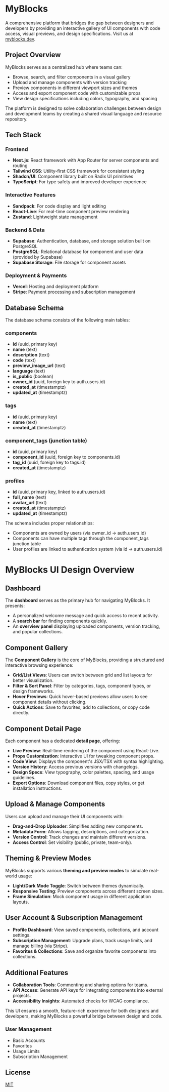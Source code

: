 # MyBlocks

A comprehensive platform that bridges the gap between designers and developers by providing an interactive gallery of UI components with code access, visual previews, and design specifications. Visit us at [myblocks.dev](https://myblocks.dev).

## Project Overview

MyBlocks serves as a centralized hub where teams can:

- Browse, search, and filter components in a visual gallery
- Upload and manage components with version tracking
- Preview components in different viewport sizes and themes
- Access and export component code with customizable props
- View design specifications including colors, typography, and spacing

The platform is designed to solve collaboration challenges between design and development teams by creating a shared visual language and resource repository.

## Tech Stack

### Frontend
- **Next.js**: React framework with App Router for server components and routing
- **Tailwind CSS**: Utility-first CSS framework for consistent styling
- **Shadcn/UI**: Component library built on Radix UI primitives
- **TypeScript**: For type safety and improved developer experience

### Interactive Features
- **Sandpack**: For code display and light editing
- **React-Live**: For real-time component preview rendering
- **Zustand**: Lightweight state management

### Backend & Data
- **Supabase**: Authentication, database, and storage solution built on PostgreSQL
- **PostgreSQL**: Relational database for component and user data (provided by Supabase)
- **Supabase Storage**: File storage for component assets

### Deployment & Payments
- **Vercel**: Hosting and deployment platform
- **Stripe**: Payment processing and subscription management

## Database Schema

The database schema consists of the following main tables:

### components
- **id** (uuid, primary key)
- **name** (text)
- **description** (text)
- **code** (text)
- **preview_image_url** (text)
- **language** (text)
- **is_public** (boolean)
- **owner_id** (uuid, foreign key to auth.users.id)
- **created_at** (timestamptz)
- **updated_at** (timestamptz)

### tags
- **id** (uuid, primary key)
- **name** (text)
- **created_at** (timestamptz)

### component_tags (junction table)
- **id** (uuid, primary key)
- **component_id** (uuid, foreign key to components.id)
- **tag_id** (uuid, foreign key to tags.id)
- **created_at** (timestamptz)

### profiles
- **id** (uuid, primary key, linked to auth.users.id)
- **full_name** (text)
- **avatar_url** (text)
- **created_at** (timestamptz)
- **updated_at** (timestamptz)

The schema includes proper relationships:
- Components are owned by users (via owner_id → auth.users.id)
- Components can have multiple tags through the component_tags junction table
- User profiles are linked to authentication system (via id → auth.users.id)

# MyBlocks UI Design Overview

## Dashboard
The **dashboard** serves as the primary hub for navigating MyBlocks. It presents:
- A personalized welcome message and quick access to recent activity.
- A **search bar** for finding components quickly.
- An **overview panel** displaying uploaded components, version tracking, and popular collections.

## Component Gallery
The **Component Gallery** is the core of MyBlocks, providing a structured and interactive browsing experience:
- **Grid/List Views**: Users can switch between grid and list layouts for better visualization.
- **Filter & Sort Panel**: Filter by categories, tags, component types, or design frameworks.
- **Hover Previews**: Quick hover-based previews allow users to see component details without clicking.
- **Quick Actions**: Save to favorites, add to collections, or copy code directly.

## Component Detail Page
Each component has a dedicated **detail page**, offering:
- **Live Preview**: Real-time rendering of the component using React-Live.
- **Props Customization**: Interactive UI for tweaking component props.
- **Code View**: Displays the component's JSX/TSX with syntax highlighting.
- **Version History**: Access previous versions with changelogs.
- **Design Specs**: View typography, color palettes, spacing, and usage guidelines.
- **Export Options**: Download component files, copy styles, or get installation instructions.

## Upload & Manage Components
Users can upload and manage their UI components with:
- **Drag-and-Drop Uploader**: Simplifies adding new components.
- **Metadata Form**: Allows tagging, descriptions, and categorization.
- **Version Control**: Track changes and maintain different versions.
- **Access Control**: Set visibility (public, private, team-only).

## Theming & Preview Modes
MyBlocks supports various **theming and preview modes** to simulate real-world usage:
- **Light/Dark Mode Toggle**: Switch between themes dynamically.
- **Responsive Testing**: Preview components across different screen sizes.
- **Frame Simulation**: Mock component usage in different application layouts.

## User Account & Subscription Management
- **Profile Dashboard**: View saved components, collections, and account settings.
- **Subscription Management**: Upgrade plans, track usage limits, and manage billing (via Stripe).
- **Favorites & Collections**: Save and organize favorite components into collections.

## Additional Features
- **Collaboration Tools**: Commenting and sharing options for teams.
- **API Access**: Generate API keys for integrating components into external projects.
- **Accessibility Insights**: Automated checks for WCAG compliance.

This UI ensures a smooth, feature-rich experience for both designers and developers, making MyBlocks a powerful bridge between design and code.

### User Management
- Basic Accounts
- Favorites
- Usage Limits
- Subscription Management

## License

[MIT](https://choosealicense.com/licenses/mit/)